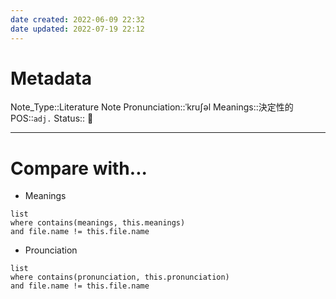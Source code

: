 ```yaml
---
date created: 2022-06-09 22:32
date updated: 2022-07-19 22:12
---
```


# Metadata

Note_Type::Literature Note
Pronunciation::ˈkruʃəl
Meanings::決定性的
POS::`adj.`
Status:: 👶

---

# Compare with...

- Meanings

```dataview
list
where contains(meanings, this.meanings)
and file.name != this.file.name
```

- Prounciation

```dataview
list
where contains(pronunciation, this.pronunciation)
and file.name != this.file.name
```
